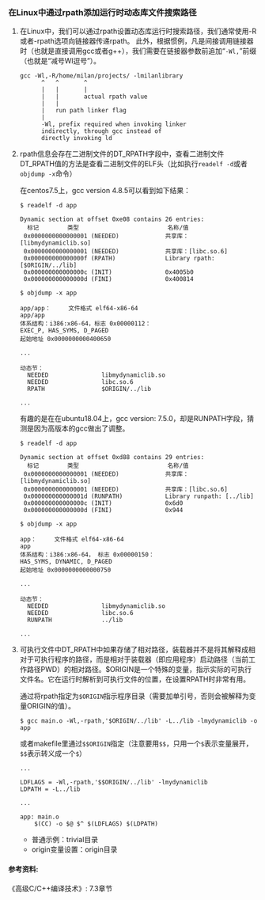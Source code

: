 ### 在Linux中通过rpath添加运行时动态库文件搜索路径

1. 在Linux中，我们可以通过rpath设置动态库运行时搜索路径，我们通常使用-R或者-rpath选项向链接器传递rpath。
此外，根据惯例，凡是间接调用链接器时（也就是直接调用gcc或者g++），我们需要在链接器参数前追加“`-Wl,`”前缀（也就是“减号Wl逗号”）。
	```shell
	gcc -Wl,-R/home/milan/projects/ -lmilanlibrary
	      ^   ^       ^
	      |   |       |
	      |   |       actual rpath value
	      |   |
	      |   run path linker flag
	      |
	      -Wl, prefix required when invoking linker
	      indirectly, through gcc instead of 
	      directly invoking ld
	```

2. rpath信息会存在二进制文件的DT_RPATH字段中，查看二进制文件DT_RPATH值的方法是查看二进制文件的ELF头（比如执行`readelf -d`或者`objdump -x`命令）

	在centos7.5上，gcc version 4.8.5可以看到如下结果：
	
	```shell
	$ readelf -d app 
	
	Dynamic section at offset 0xe08 contains 26 entries:
	  标记        类型                         名称/值
	 0x0000000000000001 (NEEDED)             共享库：[libmydynamiclib.so]
	 0x0000000000000001 (NEEDED)             共享库：[libc.so.6]
	 0x000000000000000f (RPATH)              Library rpath: [$ORIGIN/../lib]
	 0x000000000000000c (INIT)               0x4005b0
	 0x000000000000000d (FINI)               0x400814
	
	```

	```shell
	$ objdump -x app
	
	app/app：     文件格式 elf64-x86-64
	app/app
	体系结构：i386:x86-64，标志 0x00000112：
	EXEC_P, HAS_SYMS, D_PAGED
	起始地址 0x0000000000400650
	
	...
	
	动态节：
	  NEEDED               libmydynamiclib.so
	  NEEDED               libc.so.6
	  RPATH                $ORIGIN/../lib
	
	...
	```

	有趣的是在在ubuntu18.04上，gcc version: 7.5.0，却是RUNPATH字段，猜测是因为高版本的gcc做出了调整。

	```shell
	$ readelf -d app 
	
	Dynamic section at offset 0xd88 contains 29 entries:
	  标记        类型                         名称/值
	 0x0000000000000001 (NEEDED)             共享库：[libmydynamiclib.so]
	 0x0000000000000001 (NEEDED)             共享库：[libc.so.6]
	 0x000000000000001d (RUNPATH)            Library runpath: [../lib]
	 0x000000000000000c (INIT)               0x6d0
	 0x000000000000000d (FINI)               0x944
	```

	```shell
	$ objdump -x app
	
	app：     文件格式 elf64-x86-64
	app
	体系结构：i386:x86-64， 标志 0x00000150：
	HAS_SYMS, DYNAMIC, D_PAGED
	起始地址 0x0000000000000750
	
	...
	
	动态节：
	  NEEDED               libmydynamiclib.so
	  NEEDED               libc.so.6
	  RUNPATH              ../lib
	
	...
	
	```

3. 可执行文件中DT_RPATH中如果存储了相对路径，装载器并不是将其解释成相对于可执行程序的路径，而是相对于装载器（即应用程序）启动路径（当前工作路径PWD）的相对路径。$ORIGIN是一个特殊的变量，指示实际的可执行文件名。它在运行时解析到可执行文件的位置，在设置RPATH时非常有用。

	通过将rpath指定为`$ORIGIN`指示程序目录（需要加单引号，否则会被解释为变量ORIGIN的值）。

	```shell
	$ gcc main.o -Wl,-rpath,'$ORIGIN/../lib' -L../lib -lmydynamiclib -o app
	```

	或者makefile里通过`$$ORIGIN`指定（注意要用`$$`，只用一个`$`表示变量展开，`$$`表示转义成一个`$`）

	```
	...
	
	LDFLAGS = -Wl,-rpath,'$$ORIGIN/../lib' -lmydynamiclib
	LDPATH = -L../lib
	
	...
	
	app: main.o
		$(CC) -o $@ $^ $(LDFLAGS) $(LDPATH)
	
	```

    - 普通示例：trivial目录
    - origin变量设置：origin目录

#### 参考资料:
《高级C/C++编译技术》: 7.3章节
